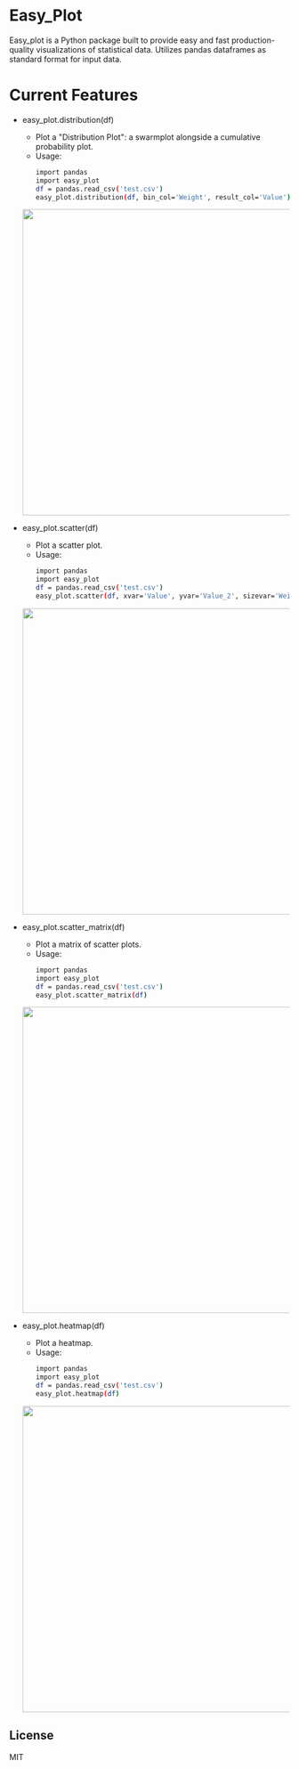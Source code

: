# Easy_Plot

Easy_plot is a Python package built to provide easy and fast production-quality visualizations of statistical data.
Utilizes pandas dataframes as standard format for input data.

# Current Features

  - easy_plot.distribution(df)
    - Plot a "Distribution Plot": a swarmplot alongside a cumulative probability plot.
    - Usage:
        ```sh
        import pandas
        import easy_plot
        df = pandas.read_csv('test.csv')
        easy_plot.distribution(df, bin_col='Weight', result_col='Value')
        ```
    <img src="tests/images/distribution_example.png" width="550px">

  - easy_plot.scatter(df)
    - Plot a scatter plot.
    - Usage:
        ```sh
        import pandas
        import easy_plot
        df = pandas.read_csv('test.csv')
        easy_plot.scatter(df, xvar='Value', yvar='Value_2', sizevar='Weight')
        ```
    <img src="tests/images/scatter_example.png" width="550px">

  - easy_plot.scatter_matrix(df)
    - Plot a matrix of scatter plots.
    - Usage:
        ```sh
        import pandas
        import easy_plot
        df = pandas.read_csv('test.csv')
        easy_plot.scatter_matrix(df)
        ```
    <img src="tests/images/scatter_matrix_example.png" width="550px">

  - easy_plot.heatmap(df)
    - Plot a heatmap.
    - Usage:
        ```sh
        import pandas
        import easy_plot
        df = pandas.read_csv('test.csv')
        easy_plot.heatmap(df)
        ```
    <img src="tests/images/heatmap_example.png" width="550px">


License
----
MIT
